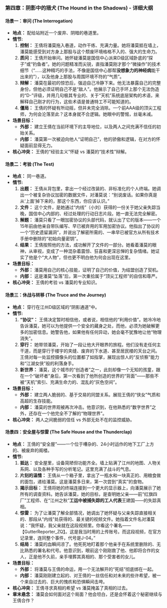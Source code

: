 ### **第四章：阴影中的猎犬 (The Hound in the Shadows) - 详细大纲**

#### **场景一：审问 (The Interrogation)**

*   **地点：** 配给站附近一个废弃、阴暗的巷道里。
*   **情节:**
    1.  **控制：** 王倩将潘莫拖入巷道，动作干练、充满力量。她将潘莫抵在墙上，潘莫能感受到对方身上那股与这个颓废环境格格不入的、强大的生命力。
    2.  **质问：** 王倩开始审问。她怀疑潘莫是国信中心派来D级区域卧底的“探子”或“钓鱼者”。她的问题精准而尖锐，直指潘莫刚才那个“微操作”的技术细节（“……这种精巧的手法，不像是国信中心那帮**没想象力的神经病**能干出来的”），以及他身上那股与周围环境不符的“气质”。
    3.  **辩解：** 潘莫在最初的惊恐后，强迫自己冷静下来。他无法暴露自己的完整身份，但他必须证明自己不是“敌人”。他展示了自己手环上那个无法伪造的“D-”评级，并用几句极其专业的、关于“天机”系统底层架构的术语，来解释自己刚才的行为，这些术语是普通特工不可能知道的。
    4.  **僵局：** 王倩的怀疑有所动摇，但并未完全消除。一个前AAA级的顶尖工程师，为何会沦落至此？这本身就不合逻辑。她眼中的警惕，丝毫未减。
*   **场景目标：**
    *   **外部：** 建立王倩在当前环境下的主导地位，以及两人之间充满不信任的初始关系。
    *   **内部：** 潘莫第一次被迫向他人“证明自己”，他的骄傲和逻辑，在对方的怀疑面前显得无力。
*   **核心冲突：** 王倩的“经验主义”怀疑 vs 潘莫的“技术性”辩解。

#### **场景二：考验 (The Test)**

*   **地点：** 同一巷道。
*   **情节:**
    1.  **出题：** 王倩从背包里，拿出一个经过改装的、非标准化的个人终端。她调出一个被复杂协议加密的数据文件，对潘莫说：“别说废话。如果你真是从‘上面’掉下来的，那这个东西，你应该认识。”
    2.  **文件：** 这个文件，是她通过“内线”（小刘）获得的一份关于她父亲失踪当晚，国信中心内部的、经过处理的行动日志片段。她一直无法完全解密。
    3.  **解题：** 潘莫只看了一眼加密协议的头部代码，就认出了它的版本——一个15年前由他亲自带队编写、早已被弃用的军用加密协议。他指出了协议的一个“历史遗留漏洞”，并说出了解密所需的、一串早已被官方从所有技术手册中删除的“初始向量密钥”。
    4.  **结果：** 王倩按照他的方法，成功解开了文件的一部分。她看着潘莫的眼神，从审视，变成了一种混杂着震惊、狂喜和更深忌惮的复杂情绪。她证实了他是个“大人物”，但也更不明白他为何会出现在这里。
*   **场景目标：**
    *   **外部：** 潘莫用自己的核心技能，证明了自己的价值，为结盟创造了契机。
    *   **内部：** 这是潘莫“坠落”后，第一次重拾属于“顶尖工程师”的自信和尊严。
*   **核心冲突：** 王倩的考验 vs 潘莫的专业知识。

#### **场景三：休战与转移 (The Truce and the Journey)**

*   **地点：** 穿行在江州D级区域的“阴影通道”中。
*   **情节:**
    1.  **“协议”：** 王倩决定暂时相信他，或者说，相信他的“利用价值”。她冷冷地告诉潘莫，她可以为他提供一个安全的藏身之处，而他，必须为她破解更多的加密信息。她警告他，如果他有任何异动，她会毫不犹豫地让他“物理消失”。
    2.  **穿行：** 她带领潘莫，开始了一段让他大开眼界的旅程。他们没有走任何主干道，而是穿行于楼宇的夹缝、废弃的下水道、甚至居民楼的天台之间。王倩对每一处监控摄像头的位置都了如指掌，展现出惊人的“反侦察”能力和“江湖女侠”般的利落身手。
    3.  **新世界：** 潘莫，这个城市的“创造者”之一，此刻却像一个无知的孩童，跟在一个“破坏者”身后，第一次看到了他所创造的世界的“背面”——那些不被“天机”索引、充满生命力的、混乱的“灰色空间”。
*   **场景目标：**
    *   **外部：** 建立两人脆弱的、基于交易的同盟关系。展现王倩的“侠女”气质和高超的生存技能。
    *   **内部：** 潘莫的世界观被再次冲击。他意识到，在他熟悉的“数字世界”之外，还存在一个他完全不了解的“物理世界”。
*   **核心冲突：** 两人之间脆弱的信任 vs 外部无处不在的监控威胁。

#### **场景四：安全屋与惊雷 (The Safe House and the Thunderclap)**

*   **地点：** 王倩的“安全屋”——一个位于嘈杂的、24小时运作的地下工厂上方的、被废弃的阁楼。
*   **情节:**
    1.  **抵达：** 安全屋里，设备简陋但功能齐全。墙上贴满了江州的地图、人物关系网、以及各种手写的分析笔记。这里充满了战斗的气息。
    2.  **片刻的温情：** 王倩从一个箱子里，拿出了一瓶水和一块真正的、用粮食做的面包，递给潘莫。这是潘莫多日来，第一次尝到“真实”的食物。
    3.  **揭示目标：** 王倩将她的终端连接到一个更大的显示器上，向潘莫展示了她所有的调查资料。她告诉潘莫，她的目标，是查明她父亲——前“红旗四厂”工程师、在“江州之秋”**工运中被捕失踪的工人代表**王建国——的失踪真相。
    4.  **惊雷：** 为了让潘莫了解全部情况，她调出了她怀疑与父亲失踪直接相关的、那段从“内线”处获得的、最关键的视频文件。她指着文件名对潘莫说：“我怀疑，我父亲就在这段视频里。你看这个署名——【GutterReporter_ZQ】。这是我当时用的上传账号。而这段视频，在官方记录里，连同整个事件，代号是J-04。”
    5.  **结局：** 潘莫的血瞬间凉了。他死死地盯着那个他亲手在系统里删除的、无比熟悉的署名和代号。他意识到，眼前这个刚刚救了他、他即将合作的女人，正是他不久前，亲手埋葬其真相的、那个受害者的女儿。
*   **场景目标：**
    *   **外部：** 将潘莫与王倩的命运，用一个无法解开的“死结”彻底绑在一起。
    *   **内部：** 潘莫刚刚建立起的、对王倩的一丝信任和对未来的些许希望，被一个来自过去的、巨大的愧疚和恐惧瞬间击垮。
*   **核心冲突：** 王倩寻求真相的希望 vs 潘莫掩盖了真相的过去。
*   **章末悬念：** 潘莫会如何面对这个局面？他会坦白，还是会怀着这个秘密继续与王倩合作？